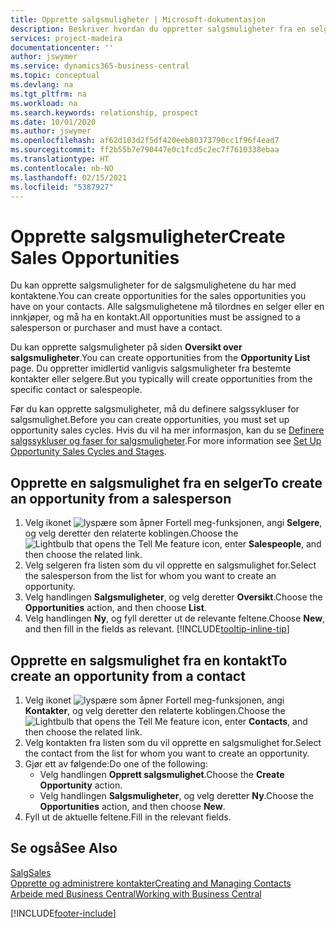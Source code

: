 ```yaml
---
title: Opprette salgsmuligheter | Microsoft-dokumentasjon
description: Beskriver hvordan du oppretter salgsmuligheter fra en selger eller kontakt i Business Central.
services: project-madeira
documentationcenter: ''
author: jswymer
ms.service: dynamics365-business-central
ms.topic: conceptual
ms.devlang: na
ms.tgt_pltfrm: na
ms.workload: na
ms.search.keywords: relationship, prospect
ms.date: 10/01/2020
ms.author: jswymer
ms.openlocfilehash: af62d103d2f5df420eeb80373790cc1f96f4ead7
ms.sourcegitcommit: ff2b55b7e790447e0c1fcd5c2ec7f7610338ebaa
ms.translationtype: HT
ms.contentlocale: nb-NO
ms.lasthandoff: 02/15/2021
ms.locfileid: "5387927"
---
```

# <a name="create-sales-opportunities"></a><span data-ttu-id="92c3d-103">Opprette salgsmuligheter</span><span class="sxs-lookup"><span data-stu-id="92c3d-103">Create Sales Opportunities</span></span>
<span data-ttu-id="92c3d-104">Du kan opprette salgsmuligheter for de salgsmulighetene du har med kontaktene.</span><span class="sxs-lookup"><span data-stu-id="92c3d-104">You can create opportunities for the sales opportunities you have on your contacts.</span></span> <span data-ttu-id="92c3d-105">Alle salgsmulighetene må tilordnes en selger eller en innkjøper, og må ha en kontakt.</span><span class="sxs-lookup"><span data-stu-id="92c3d-105">All opportunities must be assigned to a salesperson or purchaser and must have a contact.</span></span>

<span data-ttu-id="92c3d-106">Du kan opprette salgsmuligheter på siden **Oversikt over salgsmuligheter**.</span><span class="sxs-lookup"><span data-stu-id="92c3d-106">You can create opportunities from the **Opportunity List** page.</span></span> <span data-ttu-id="92c3d-107">Du oppretter imidlertid vanligvis salgsmuligheter fra bestemte kontakter eller selgere.</span><span class="sxs-lookup"><span data-stu-id="92c3d-107">But you typically will create opportunities from the specific contact or salespeople.</span></span>

<span data-ttu-id="92c3d-108">Før du kan opprette salgsmuligheter, må du definere salgssykluser for salgsmulighet.</span><span class="sxs-lookup"><span data-stu-id="92c3d-108">Before you can create opportunities, you must set up opportunity sales cycles.</span></span> <span data-ttu-id="92c3d-109">Hvis du vil ha mer informasjon, kan du se [Definere salgssykluser og faser for salgsmuligheter](marketing-how-setup-opportunity-sales-cycles-stages.md).</span><span class="sxs-lookup"><span data-stu-id="92c3d-109">For more information see [Set Up Opportunity Sales Cycles and Stages](marketing-how-setup-opportunity-sales-cycles-stages.md).</span></span>

## <a name="to-create-an-opportunity-from-a-salesperson"></a><span data-ttu-id="92c3d-110">Opprette en salgsmulighet fra en selger</span><span class="sxs-lookup"><span data-stu-id="92c3d-110">To create an opportunity from a salesperson</span></span>
1. <span data-ttu-id="92c3d-111">Velg ikonet ![lyspære som åpner Fortell meg-funksjonen](media/ui-search/search_small.png "Fortell hva du vil gjøre"), angi **Selgere**, og velg deretter den relaterte koblingen.</span><span class="sxs-lookup"><span data-stu-id="92c3d-111">Choose the ![Lightbulb that opens the Tell Me feature](media/ui-search/search_small.png "Tell me what you want to do") icon, enter **Salespeople**, and then choose the related link.</span></span>
2. <span data-ttu-id="92c3d-112">Velg selgeren fra listen som du vil opprette en salgsmulighet for.</span><span class="sxs-lookup"><span data-stu-id="92c3d-112">Select the salesperson from the list for whom you want to create an opportunity.</span></span>
3. <span data-ttu-id="92c3d-113">Velg handlingen **Salgsmuligheter**, og velg deretter **Oversikt**.</span><span class="sxs-lookup"><span data-stu-id="92c3d-113">Choose the **Opportunities** action, and then choose **List**.</span></span>
4. <span data-ttu-id="92c3d-114">Velg handlingen **Ny**, og fyll deretter ut de relevante feltene.</span><span class="sxs-lookup"><span data-stu-id="92c3d-114">Choose **New**, and then fill in the fields as relevant.</span></span> [!INCLUDE[tooltip-inline-tip](includes/tooltip-inline-tip_md.md)]  



## <a name="to-create-an-opportunity-from-a-contact"></a><span data-ttu-id="92c3d-115">Opprette en salgsmulighet fra en kontakt</span><span class="sxs-lookup"><span data-stu-id="92c3d-115">To create an opportunity from a contact</span></span>
1. <span data-ttu-id="92c3d-116">Velg ikonet ![lyspære som åpner Fortell meg-funksjonen](media/ui-search/search_small.png "Fortell hva du vil gjøre"), angi **Kontakter**, og velg deretter den relaterte koblingen.</span><span class="sxs-lookup"><span data-stu-id="92c3d-116">Choose the ![Lightbulb that opens the Tell Me feature](media/ui-search/search_small.png "Tell me what you want to do") icon, enter **Contacts**, and then choose the related link.</span></span>
2. <span data-ttu-id="92c3d-117">Velg kontakten fra listen som du vil opprette en salgsmulighet for.</span><span class="sxs-lookup"><span data-stu-id="92c3d-117">Select the contact from the list for whom you want to create an opportunity.</span></span>
3. <span data-ttu-id="92c3d-118">Gjør ett av følgende:</span><span class="sxs-lookup"><span data-stu-id="92c3d-118">Do one of the following:</span></span>
   * <span data-ttu-id="92c3d-119">Velg handlingen **Opprett salgsmulighet**.</span><span class="sxs-lookup"><span data-stu-id="92c3d-119">Choose the **Create Opportunity** action.</span></span>
   * <span data-ttu-id="92c3d-120">Velg handlingen **Salgsmuligheter**, og velg deretter **Ny**.</span><span class="sxs-lookup"><span data-stu-id="92c3d-120">Choose the  **Opportunities** action, and then choose **New**.</span></span>
4. <span data-ttu-id="92c3d-121">Fyll ut de aktuelle feltene.</span><span class="sxs-lookup"><span data-stu-id="92c3d-121">Fill in the relevant fields.</span></span>

## <a name="see-also"></a><span data-ttu-id="92c3d-122">Se også</span><span class="sxs-lookup"><span data-stu-id="92c3d-122">See Also</span></span>
[<span data-ttu-id="92c3d-123">Salg</span><span class="sxs-lookup"><span data-stu-id="92c3d-123">Sales</span></span>](sales-manage-sales.md)  
[<span data-ttu-id="92c3d-124">Opprette og administrere kontakter</span><span class="sxs-lookup"><span data-stu-id="92c3d-124">Creating and Managing Contacts</span></span>](marketing-contacts.md)  
[<span data-ttu-id="92c3d-125">Arbeide med Business Central</span><span class="sxs-lookup"><span data-stu-id="92c3d-125">Working with Business Central</span></span>](ui-work-product.md)


[!INCLUDE[footer-include](includes/footer-banner.md)]